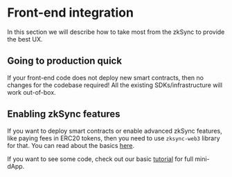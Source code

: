 # Front-end integration

In this section we will describe how to take most from the zkSync to provide the best UX.

## Going to production quick

If your front-end code does not deploy new smart contracts, then no changes for the codebase required! All the existing SDKs/infrastructure will work out-of-box.

## Enabling zkSync features

If you want to deploy smart contracts or enable advanced zkSync features, like paying fees in ERC20 tokens, then you need to use `zksync-web3` library for that. You can read about the basics [here](./features).

If you want to see some code, check out our basic [tutorial](../dev/tutorials/basic) for full mini-dApp.
